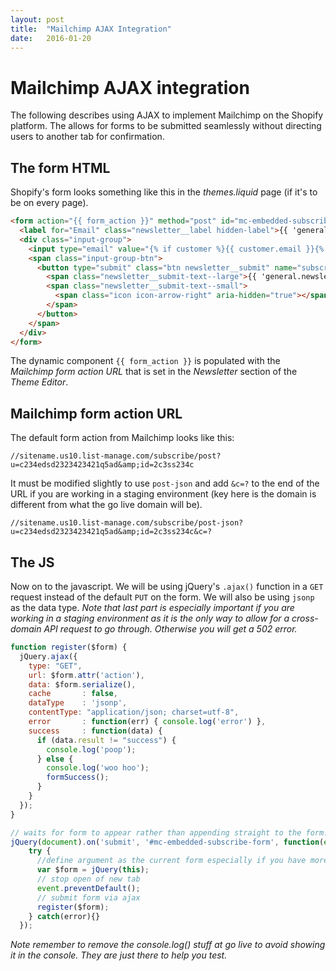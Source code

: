 ```yaml
---
layout: post
title:  "Mailchimp AJAX Integration"
date:   2016-01-20
---
```


# Mailchimp AJAX integration

The following describes using AJAX to implement Mailchimp on the Shopify platform. The allows for forms to be submitted seamlessly without directing users to another tab for confirmation.

## The form HTML

Shopify's form looks something like this in the *themes.liquid* page (if it's to be on every page).

```HTML
<form action="{{ form_action }}" method="post" id="mc-embedded-subscribe-form" name="mc-embedded-subscribe-form" target="_blank">
  <label for="Email" class="newsletter__label hidden-label">{{ 'general.newsletter_form.newsletter_email' | t }}</label>
  <div class="input-group">
    <input type="email" value="{% if customer %}{{ customer.email }}{% endif %}" placeholder="{{ 'general.newsletter_form.newsletter_email' | t }}" name="EMAIL" id="Email" class="input-group-field newsletter__input" autocorrect="off" autocapitalize="off">
    <span class="input-group-btn">
      <button type="submit" class="btn newsletter__submit" name="subscribe" id="Subscribe">
        <span class="newsletter__submit-text--large">{{ 'general.newsletter_form.submit' | t }}</span>
        <span class="newsletter__submit-text--small">
          <span class="icon icon-arrow-right" aria-hidden="true"></span>
        </span>
      </button>
    </span>
  </div>
</form>
```

The dynamic component `{{ form_action }}` is populated with the *Mailchimp form action URL* that is set in the *Newsletter* section of the *Theme Editor*.

## Mailchimp form action URL

The default form action from Mailchimp looks like this:

```
//sitename.us10.list-manage.com/subscribe/post?u=c234edsd2323423421q5ad&amp;id=2c3ss234c
```

It must be modified slightly to use `post-json` and add `&c=?` to the end of the URL if you are working in a staging environment (key here is the domain is different from what the go live domain will be).

```
//sitename.us10.list-manage.com/subscribe/post-json?u=c234edsd2323423421q5ad&amp;id=2c3ss234c&c=?
```

## The JS

Now on to the javascript. We will be using jQuery's `.ajax()` function in a `GET` request instead of the default `PUT` on the form. We will also be using `jsonp` as the data type. *Note that last part is especially important if you are working in a staging environment as it is the only way to allow for a cross-domain API request to go through. Otherwise you will get a 502 error.*

```js
function register($form) {
  jQuery.ajax({
    type: "GET",
    url: $form.attr('action'),
    data: $form.serialize(),
    cache       : false,
    dataType    : 'jsonp',
    contentType: "application/json; charset=utf-8",
    error       : function(err) { console.log('error') },
    success     : function(data) {
      if (data.result != "success") {
        console.log('poop');
      } else {
        console.log('woo hoo');
        formSuccess();
      }
    }
  });
}

// waits for form to appear rather than appending straight to the form. Also helps if you have more than one type of form that you want to use this action on.
jQuery(document).on('submit', '#mc-embedded-subscribe-form', function(event) {
    try {
      //define argument as the current form especially if you have more than one
      var $form = jQuery(this);
      // stop open of new tab
      event.preventDefault();
      // submit form via ajax
      register($form);
    } catch(error){}
  });
```

*Note remember to remove the console.log() stuff at go live to avoid showing it in the console. They are just there to help you test.*
